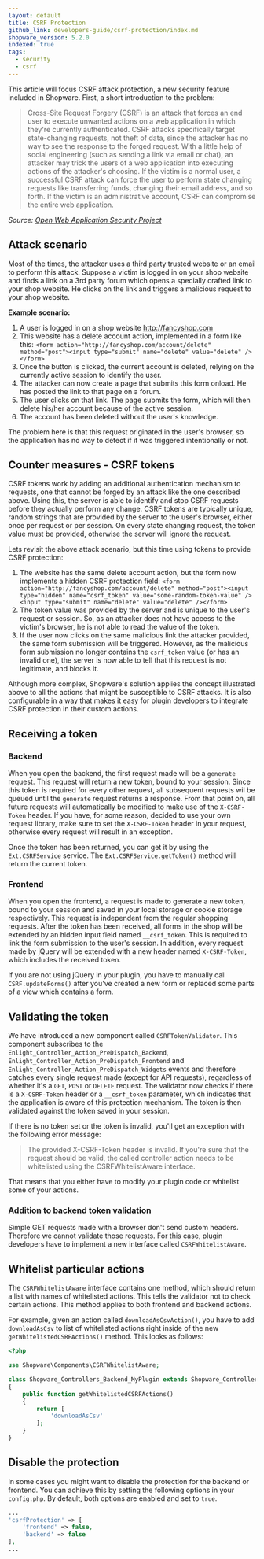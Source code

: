 ```yaml
---
layout: default
title: CSRF Protection
github_link: developers-guide/csrf-protection/index.md
shopware_version: 5.2.0
indexed: true
tags:
  - security
  - csrf
---
```


This article will focus CSRF attack protection, a new security feature included in Shopware. First, a short introduction to the problem:

> Cross-Site Request Forgery (CSRF) is an attack that forces an end user to execute unwanted actions on a web application in which they're currently authenticated. CSRF attacks specifically target state-changing requests, not theft of data, since the attacker has no way to see the response to the forged request. With a little help of social engineering (such as sending a link via email or chat), an attacker may trick the users of a web application into executing actions of the attacker's choosing. If the victim is a normal user, a successful CSRF attack can force the user to perform state changing requests like transferring funds, changing their email address, and so forth. If the victim is an administrative account, CSRF can compromise the entire web application.

*Source: [Open Web Application Security Project](https://www.owasp.org/index.php/Cross-Site_Request_Forgery_(CSRF))*

<div class="toc-list"></div>

## Attack scenario

Most of the times, the attacker uses a third party trusted website or an email to perform this attack. Suppose a victim is logged in on your shop website and finds a link on a 3rd party forum which opens a specially crafted link to your shop website. He clicks on the link and triggers a malicious request to your shop website.

**Example scenario:**

1. A user is logged in on a shop website http://fancyshop.com
2. This website has a delete account action, implemented in a form like this:
  `<form action="http://fancyshop.com/account/delete" method="post"><input type="submit" name="delete" value="delete" /></form>`
3. Once the button is clicked, the current account is deleted, relying on the currently active session to identify the user.
4. The attacker can now create a page that submits this form onload. He has posted the link to that page on a forum.
5. The user clicks on that link. The page submits the form, which will then delete his/her account because of the active session.
6. The account has been deleted without the user's knowledge.

The problem here is that this request originated in the user's browser, so the application has no way to detect if it was triggered intentionally or not.

## Counter measures - CSRF tokens

CSRF tokens work by adding an additional authentication mechanism to requests, one that cannot be forged by an attack like the one described above. Using this, the server is able to identify and stop CSRF requests before they actually perform any change. CSRF tokens are typically unique, random strings that are provided by the server to the user's browser, either once per request or per session. On every state changing request, the token value must be provided, otherwise the server will ignore the request.

Lets revisit the above attack scenario, but this time using tokens to provide CSRF protection:
1. The website has the same delete account action, but the form now implements a hidden CSRF protection field:
  `<form action="http://fancyshop.com/account/delete" method="post"><input type="hidden" name="csrf_token" value="some-random-token-value" /><input type="submit" name="delete" value="delete" /></form>`
2. The token value was provided by the server and is unique to the user's request or session. So, as an attacker does not have access to the victim's browser, he is not able to read the value of the token.
3. If the user now clicks on the same malicious link the attacker provided, the same form submission will be triggered. However, as the malicious form submission no longer contains the `csrf_token` value (or has an invalid one), the server is now able to tell that this request is not legitimate, and blocks it.

Although more complex, Shopware's solution applies the concept illustrated above to all the actions that might be susceptible to CSRF attacks. It is also configurable in a way that makes it easy for plugin developers to integrate CSRF protection in their custom actions.

## Receiving a token

### Backend

When you open the backend, the first request made will be a `generate` request. This request will return a new token, bound to your session. Since this token is required for every other request, all subsequent requests wil be queued until the `generate` request returns a response. From that point on, all future requests will automatically be modified to make use of the `X-CSRF-Token` header. If you have, for some reason, decided to use your own request library, make sure to set the `X-CSRF-Token` header in your request, otherwise every request will result in an exception.

Once the token has been returned, you can get it by using the `Ext.CSRFService` service. The `Ext.CSRFService.getToken()` method will return the current token.

### Frontend

When you open the frontend, a request is made to generate a new token, bound to your session and saved in your local storage or cookie storage respectively. This request is independent from the regular shopping requests. After the token has been received, all forms in the shop will be extended by an hidden input field named `__csrf_token`. This is required to link the form submission to the user's session. In addition, every request made by jQuery will be extended with a new header named `X-CSRF-Token`, which includes the received token.

If you are not using jQuery in your plugin, you have to manually call `CSRF.updateForms()` after you've created a new form or replaced some parts of a view which contains a form.

## Validating the token

We have introduced a new component called `CSRFTokenValidator`. This component subscribes to the `Enlight_Controller_Action_PreDispatch_Backend`, `Enlight_Controller_Action_PreDispatch_Frontend` and `Enlight_Controller_Action_PreDispatch_Widgets` events and therefore catches every single request made (except for API requests), regardless of whether it's a `GET`, `POST` or `DELETE` request. The validator now checks if there is a `X-CSRF-Token` header or a `__csrf_token` parameter, which indicates that the application is aware of this protection mechanism. The token is then validated against the token saved in your session.

If there is no token set or the token is invalid, you'll get an exception with the following error message:

> The provided X-CSRF-Token header is invalid. If you're sure that the request should be valid, the called controller action needs to be whitelisted using the CSRFWhitelistAware interface.

That means that you either have to modify your plugin code or whitelist some of your actions.

### Addition to backend token validation

Simple GET requests made with a browser don't send custom headers. Therefore we cannot validate those requests. For this case, plugin developers have to implement a new interface called `CSRFWhitelistAware`.

## Whitelist particular actions

The `CSRFWhitelistAware` interface contains one method, which should return a list with names of whitelisted actions. This tells the validator not to check certain actions. This method applies to both frontend and backend actions.

For example, given an action called `downloadAsCsvAction()`, you have to add `downloadAsCsv` to list of whitelisted actions right inside of the new `getWhitelistedCSRFActions()` method. This looks as follows:

```php
<?php

use Shopware\Components\CSRFWhitelistAware;

class Shopware_Controllers_Backend_MyPlugin extends Shopware_Controllers_Backend_ExtJs implements CSRFWhitelistAware
{
    public function getWhitelistedCSRFActions()
    {
        return [
            'downloadAsCsv'
        ];
    }
}
```

## Disable the protection

In some cases you might want to disable the protection for the backend or frontend. You can achieve this by setting the following options in your `config.php`. By default, both options are enabled and set to `true`.

```php
...
'csrfProtection' => [
    'frontend' => false,
    'backend' => false
],
...
```